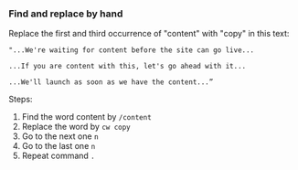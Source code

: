 ### Find and replace by hand

Replace the first and third occurrence of "content" with "copy" in this text:

```text
"...We're waiting for content before the site can go live...

...If you are content with this, let's go ahead with it...

...We'll launch as soon as we have the content...”
```

Steps:

1. Find the word content by `/content`
2. Replace the word by `cw copy`
3. Go to the next one `n`
4. Go to the last one `n`
5. Repeat command `.`
